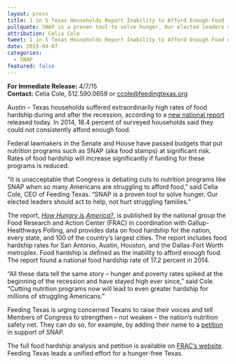 ```yaml
---
layout: press
title: 1 in 5 Texas Households Report Inability to Afford Enough Food
pullquote: SNAP is a proven tool to solve hunger. Our elected leaders should act to help, not hurt struggling families.
attribution: Celia Cole
tweet: 1 in 5 Texas Households Report Inability to Afford Enough Food #SNAPworks
date: 2015-04-07
categories:
  - SNAP
featured: false
---  
```

**For Immediate Release:** 4/7/15    
**Contact:** Celia Cole, 512.590.0659 or ccole@feedingtexas.org

Austin – Texas households suffered extraordinarily high rates of food hardship during and after the recession, according to a [new national report](http://frac.org/how-hungry-is-america/) released today. In 2014, 18.4 percent of surveyed households said they could not consistently afford enough food.

Federal lawmakers in the Senate and House have passed budgets that put nutrition programs such as SNAP (aka food stamps) at significant risk. Rates of food hardship will increase significantly if funding for these programs is reduced.

“It is unacceptable that Congress is debating cuts to nutrition programs like SNAP when so many Americans are struggling to afford food,” said Celia Cole, CEO of Feeding Texas. “SNAP is a proven tool to solve hunger. Our elected leaders should act to help, not hurt struggling families.”

The report, [*How Hungry is America?*](http://frac.org/how-hungry-is-america/), is published by the national group the Food Research and Action Center (FRAC) in coordination with Gallup-Healthways Polling, and provides data on food hardship for the nation, every state, and 100 of the country’s largest cities. The report includes food hardship rates for San Antonio, Austin, Houston, and the Dallas-Fort Worth metroplex. Food hardship is defined as the inability to afford enough food. The report found a national food hardship rate of 17.2 percent in 2014.

“All these data tell the same story – hunger and poverty rates spiked at the beginning of the recession and have stayed high ever since,” said Cole. “Cutting nutrition programs now will lead to even greater hardship for millions of struggling Americans.”

Feeding Texas is urging concerned Texans to raise their voices and tell Members of Congress to strengthen – not weaken – the nation’s nutrition safety net. They can do so, for example, by adding their name to a [petition](http://org2.salsalabs.com/o/5118/p/dia/action3/common/public/?action_KEY=19755) in support of SNAP.

The full food hardship analysis and petition is available on [FRAC’s website](http://www.frac./org). Feeding Texas leads a unified effort for a hunger-free Texas.
